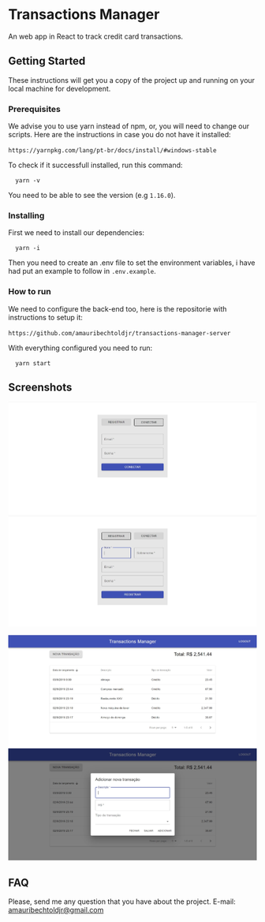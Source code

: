 # Transactions Manager

An web app in React to track credit card transactions.

## Getting Started

These instructions will get you a copy of the project up and running on your local machine for development.

### Prerequisites

We advise you to use yarn instead of npm, or, you will need to change our scripts.
Here are the instructions in case you do not have it installed:

`https://yarnpkg.com/lang/pt-br/docs/install/#windows-stable`

To check if it successfull installed, run this command:

```
  yarn -v
```

You need to be able to see the version (e.g `1.16.0`).

### Installing

First we need to install our dependencies:

```
  yarn -i
```

Then you need to create an .env file to set the environment variables, i have had put an example to follow in `.env.example`.

### How to run

We need to configure the back-end too, here is the repositorie with instructions to setup it:

`https://github.com/amauribechtoldjr/transactions-manager-server`

With everything configured you need to run:

```
  yarn start
```

## Screenshots

![alt text](https://github.com/amauribechtoldjr/transactions-manager-client/blob/master/app-screens/signin.jpg)
![alt text](https://github.com/amauribechtoldjr/transactions-manager-client/blob/master/app-screens/signup.jpg)

![alt text](https://github.com/amauribechtoldjr/transactions-manager-client/blob/master/app-screens/transactions.jpg)
![alt text](https://github.com/amauribechtoldjr/transactions-manager-client/blob/master/app-screens/add-transaction.jpg)

## FAQ

Please, send me any question that you have about the project.
E-mail: amauribechtoldjr@gmail.com
